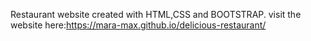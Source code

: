 Restaurant website created with HTML,CSS and BOOTSTRAP.
visit the website here:https://mara-max.github.io/delicious-restaurant/

